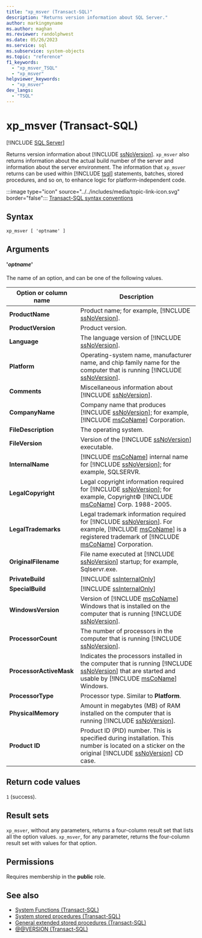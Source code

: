 ```yaml
---
title: "xp_msver (Transact-SQL)"
description: "Returns version information about SQL Server."
author: markingmyname
ms.author: maghan
ms.reviewer: randolphwest
ms.date: 05/26/2023
ms.service: sql
ms.subservice: system-objects
ms.topic: "reference"
f1_keywords:
  - "xp_msver_TSQL"
  - "xp_msver"
helpviewer_keywords:
  - "xp_msver"
dev_langs:
  - "TSQL"
---
```

# xp_msver (Transact-SQL)

[!INCLUDE [SQL Server](../../includes/applies-to-version/sqlserver.md)]

Returns version information about [!INCLUDE [ssNoVersion](../../includes/ssnoversion-md.md)]. `xp_msver` also returns information about the actual build number of the server and information about the server environment. The information that `xp_msver` returns can be used within [!INCLUDE [tsql](../../includes/tsql-md.md)] statements, batches, stored procedures, and so on, to enhance logic for platform-independent code.

:::image type="icon" source="../../includes/media/topic-link-icon.svg" border="false"::: [Transact-SQL syntax conventions](../../t-sql/language-elements/transact-sql-syntax-conventions-transact-sql.md)

## Syntax

```syntaxsql
xp_msver [ 'optname' ]
```

## Arguments

#### '*optname*'

The name of an option, and can be one of the following values.

| Option or column name | Description |
| --- | --- |
| **ProductName** | Product name; for example, [!INCLUDE [ssNoVersion](../../includes/ssnoversion-md.md)]. |
| **ProductVersion** | Product version. |
| **Language** | The language version of [!INCLUDE [ssNoVersion](../../includes/ssnoversion-md.md)]. |
| **Platform** | Operating-system name, manufacturer name, and chip family name for the computer that is running [!INCLUDE [ssNoVersion](../../includes/ssnoversion-md.md)]. |
| **Comments** | Miscellaneous information about [!INCLUDE [ssNoVersion](../../includes/ssnoversion-md.md)]. |
| **CompanyName** | Company name that produces [!INCLUDE [ssNoVersion](../../includes/ssnoversion-md.md)]; for example, [!INCLUDE [msCoName](../../includes/msconame-md.md)] Corporation. |
| **FileDescription** | The operating system. |
| **FileVersion** | Version of the [!INCLUDE [ssNoVersion](../../includes/ssnoversion-md.md)] executable. |
| **InternalName** | [!INCLUDE [msCoName](../../includes/msconame-md.md)] internal name for [!INCLUDE [ssNoVersion](../../includes/ssnoversion-md.md)]; for example, SQLSERVR. |
| **LegalCopyright** | Legal copyright information required for [!INCLUDE [ssNoVersion](../../includes/ssnoversion-md.md)]; for example, Copyright© [!INCLUDE [msCoName](../../includes/msconame-md.md)] Corp. 1988-2005. |
| **LegalTrademarks** | Legal trademark information required for [!INCLUDE [ssNoVersion](../../includes/ssnoversion-md.md)]. For example, [!INCLUDE [msCoName](../../includes/msconame-md.md)] is a registered trademark of [!INCLUDE [msCoName](../../includes/msconame-md.md)] Corporation. |
| **OriginalFilename** | File name executed at [!INCLUDE [ssNoVersion](../../includes/ssnoversion-md.md)] startup; for example, Sqlservr.exe. |
| **PrivateBuild** | [!INCLUDE [ssInternalOnly](../../includes/ssinternalonly-md.md)] |
| **SpecialBuild** | [!INCLUDE [ssInternalOnly](../../includes/ssinternalonly-md.md)] |
| **WindowsVersion** | Version of [!INCLUDE [msCoName](../../includes/msconame-md.md)] Windows that is installed on the computer that is running [!INCLUDE [ssNoVersion](../../includes/ssnoversion-md.md)]. |
| **ProcessorCount** | The number of processors in the computer that is running [!INCLUDE [ssNoVersion](../../includes/ssnoversion-md.md)]. |
| **ProcessorActiveMask** | Indicates the processors installed in the computer that is running [!INCLUDE [ssNoVersion](../../includes/ssnoversion-md.md)] that are started and usable by [!INCLUDE [msCoName](../../includes/msconame-md.md)] Windows. |
| **ProcessorType** | Processor type. Similar to **Platform**. |
| **PhysicalMemory** | Amount in megabytes (MB) of RAM installed on the computer that is running [!INCLUDE [ssNoVersion](../../includes/ssnoversion-md.md)]. |
| **Product ID** | Product ID (PID) number. This is specified during installation. This number is located on a sticker on the original [!INCLUDE [ssNoVersion](../../includes/ssnoversion-md.md)] CD case. |

## Return code values

`1` (success).

## Result sets

`xp_msver`, without any parameters, returns a four-column result set that lists all the option values. `xp_msver`, for any parameter, returns the four-column result set with values for that option.

## Permissions

Requires membership in the **public** role.

## See also

- [System Functions (Transact-SQL)](../system-functions/system-functions-category-transact-sql.md)
- [System stored procedures (Transact-SQL)](system-stored-procedures-transact-sql.md)
- [General extended stored procedures (Transact-SQL)](general-extended-stored-procedures-transact-sql.md)
- [@@VERSION (Transact-SQL)](../../t-sql/functions/version-transact-sql-configuration-functions.md)
